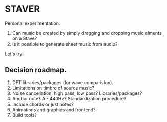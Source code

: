 # STAVER

Personal experimentation.

1. Can music be created by simply dragging and dropping music elments on a Stave?  
2. Is it possible to generate sheet music from audio?  

Let's try!  

## Decision roadmap.

1. DFT libraries/packages (for wave comparision).
2. Limitations on timbre of source music?
3. Noise cancellation: high pass, low pass? Libraries/packages?
4. Anchor note? A - 440Hz? Standardization procedure?
5. Include chords or just notes?
6. Animations and graphics and frontend?
7. Build tools?
